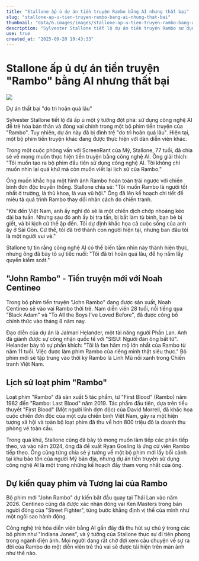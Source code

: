 ```yaml
---
title: "Stallone ấp ủ dự án tiền truyện Rambo bằng AI nhưng thất bại"
slug: "stallone-ap-u-tien-truyen-rambo-bang-ai-nhung-that-bai"
thumbnail: "data/6.images/images/stallone-ap-u-tien-truyen-rambo-bang-ai-nhung-that-bai.webp"
description: "Sylvester Stallone tiết lộ dự án tiền truyện Rambo sử dụng AI để trẻ hóa bản thân đã thất bại do trì hoãn. Hiện một phim tiền truyện khác đang được sản xuất với dàn diễn viên mới."
use: true
created_at: "2025-09-20 19:43:33"
---
```


# Stallone ấp ủ dự án tiền truyện "Rambo" bằng AI nhưng thất bại

![](/images/20250920-00000011-eiga-000-1-view.webp)

Dự án thất bại "do trì hoãn quá lâu"

Sylvester Stallone tiết lộ đã ấp ủ một ý tưởng đột phá: sử dụng công nghệ AI để trẻ hóa bản thân và đóng vai chính trong một bộ phim tiền truyện của "Rambo". Tuy nhiên, dự án này đã bị đình trệ "do trì hoãn quá lâu". Hiện tại, một bộ phim tiền truyện khác đang được thực hiện với dàn diễn viên khác.

Trong một cuộc phỏng vấn với ScreenRant của Mỹ, Stallone, 77 tuổi, đã chia sẻ về mong muốn thực hiện tiền truyện bằng công nghệ AI. Ông giải thích: "Tôi muốn tạo ra bộ phim đầu tiên sử dụng công nghệ AI. Tôi không chỉ muốn nhìn lại quá khứ mà còn muốn viết lại lịch sử của Rambo."

Ông muốn khắc họa một hình ảnh Rambo hoàn toàn trái ngược với chiến binh đơn độc truyền thống. Stallone chia sẻ: "Tôi muốn Rambo là người tốt nhất ở trường, là thủ khoa, là vua vũ hội." Ông đã lên kế hoạch chi tiết để miêu tả quá trình Rambo thay đổi nhân cách do chiến tranh.

"Khi đến Việt Nam, anh ấy nghĩ đó sẽ là một chiến dịch chớp nhoáng kéo dài ba tuần. Nhưng sau đó anh ấy bị tra tấn, bị bắt làm tù binh, bạn bè bị giết, và bi kịch cứ thế ập đến. Tôi dự định khắc họa cả cuộc sống của anh ấy ở Sài Gòn. Cứ thế, tôi đã trở thành con người hiện tại, nhưng ban đầu tôi là một người vui vẻ."

Stallone tự tin rằng công nghệ AI có thể biến tầm nhìn này thành hiện thực, nhưng ông đã bày tỏ sự tiếc nuối: "Tôi đã trì hoãn quá lâu, để họ nắm lấy quyền kiểm soát."

## "John Rambo" - Tiền truyện mới với Noah Centineo

Trong bộ phim tiền truyện "John Rambo" đang được sản xuất, Noah Centineo sẽ vào vai Rambo thời trẻ. Nam diễn viên 28 tuổi, nổi tiếng qua "Black Adam" và "To All the Boys I've Loved Before", đã được công bố chính thức vào tháng 8 năm nay.

Đạo diễn của dự án là Jalmari Helander, một tài năng người Phần Lan. Anh đã giành được sự công nhận quốc tế với "SISU: Người đàn ông bất tử". Helander bày tỏ sự phấn khích: "Tôi là fan hâm mộ lớn nhất của Rambo từ năm 11 tuổi. Việc được làm phim Rambo của riêng mình thật siêu thực." Bộ phim mới sẽ tập trung vào thời kỳ Rambo là Lính Mũ nồi xanh trong Chiến tranh Việt Nam.

## Lịch sử loạt phim "Rambo"

Loạt phim "Rambo" đã sản xuất 5 tác phẩm, từ "First Blood" (Rambo) năm 1982 đến "Rambo: Last Blood" năm 2019. Tác phẩm đầu tiên, dựa trên tiểu thuyết "First Blood" (Một người lính đơn độc) của David Morrell, đã khắc họa cuộc chiến đơn độc của một cựu chiến binh Việt Nam, gây ra một hiện tượng xã hội và toàn bộ loạt phim đã thu về hơn 800 triệu đô la doanh thu phòng vé toàn cầu.

Trong quá khứ, Stallone cũng đã bày tỏ mong muốn làm tiếp các phần tiếp theo, và vào năm 2024, ông đã đề xuất Ryan Gosling là ứng cử viên Rambo tiếp theo. Ông cũng từng chia sẻ ý tưởng về một bộ phim mới lấy bối cảnh tại khu bảo tồn của người Mỹ bản địa, nhưng dự án tiền truyện sử dụng công nghệ AI là một trong những kế hoạch đầy tham vọng nhất của ông.

## Dự kiến quay phim và Tương lai của Rambo

Bộ phim mới "John Rambo" dự kiến bắt đầu quay tại Thái Lan vào năm 2026. Centineo cũng đã được xác nhận đóng vai Ken Masters trong bản người đóng của "Street Fighter", từng bước khẳng định vị thế của mình như một ngôi sao hành động.

Công nghệ trẻ hóa diễn viên bằng AI gần đây đã thu hút sự chú ý trong các bộ phim như "Indiana Jones", và ý tưởng của Stallone thực sự đi tiên phong trong ngành điện ảnh. Mọi người đang rất chờ đợi xem câu chuyện về sự ra đời của Rambo do một diễn viên trẻ thủ vai sẽ được tái hiện trên màn ảnh như thế nào.